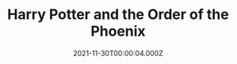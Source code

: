 ---
title: "Harry Potter and the Order of the Phoenix"
year: 2007
date: 2021-11-30T00:00:04.000Z
permalink: /almanac/movies/2021-11-30-harry-potter-and-the-order-of-the-phoenix/index.html
link: https://letterboxd.com/rknightuk/film/harry-potter-and-the-order-of-the-phoenix/7/
rating: 3
---